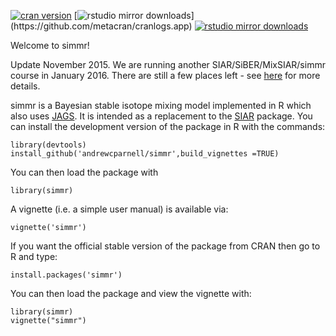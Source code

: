 [![cran version](http://www.r-pkg.org/badges/version/simmr)](http://cran.rstudio.com/web/packages/simmr) 
[![rstudio mirror downloads](http://cranlogs.r-pkg.org/badges/simmr?)](https://github.com/metacran/cranlogs.app)
[![rstudio mirror downloads](http://cranlogs.r-pkg.org/badges/grand-total/simmr?color=82b4e8)](https://github.com/metacran/cranlogs.app)

Welcome to simmr!

Update November 2015. We are running another SIAR/SiBER/MixSIAR/simmr course in January 2016. There are still a few places left - see [here](http://prstatistics.co.uk/stable-isotope-analysis-in-R/index.html) for more details. 

simmr is a Bayesian stable isotope mixing model implemented in R which also uses [JAGS](http://mcmc-jags.sourceforge.net). It is intended as a replacement to the [SIAR](https://github.com/AndrewLJackson/siar) package. You can install the development version of the package in R with the commands:

```
library(devtools)
install_github('andrewcparnell/simmr',build_vignettes =TRUE)
```

You can then load the package with

```
library(simmr)
```

A vignette (i.e. a simple user manual) is available via:
```
vignette('simmr')
```

If you want the official stable version of the package from CRAN then go to R and type:

```
install.packages('simmr')
```

You can then load the package and view the vignette with:

```
library(simmr)
vignette("simmr")
```
